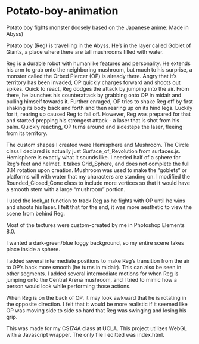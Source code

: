 # Potato-boy-animation

Potato boy fights monster 
(loosely based on the Japanese anime: Made in Abyss)

Potato boy (Reg) is travelling in the Abyss. He’s in the layer called 
Goblet of Giants, a place where there are tall mushrooms filled with water.

Reg is a durable robot with humanlike features and personality. He extends 
his arm to grab onto the neighboring mushroom, but much to his surprise, a 
monster called the Orbed Piercer (OP) is already there. Angry that it’s 
territory has been invaded, OP quickly charges forward and shoots out spikes. 
Quick to react, Reg dodges the attack by jumping into the air. From there, he 
launches his counterattack by grabbing onto OP in midair and pulling himself 
towards it. Further enraged, OP tries to shake Reg off by first shaking its 
body back and forth and then rearing up on its hind legs. Luckily for it, 
rearing up caused Reg to fall off. However, Reg was prepared for that and 
started prepping his strongest attack - a laser that is shot from his palm. 
Quickly reacting, OP turns around and sidesteps the laser, fleeing from its 
territory. 

The custom shapes I created were Hemisphere and Mushroom. The Circle class I 
declared is actually just Surface_of_Revolution from surfaces.js. Hemisphere
is exactly what it sounds like. I needed half of a sphere for Reg’s feet and 
helmet. It takes Grid_Sphere, and does not complete the full 3.14 rotation
upon creation. Mushroom was used to make the “goblets” or platforms will with 
water that my characters are standing on. I modified the Rounded_Closed_Cone 
class to include more vertices so that it would have a smooth stem with a 
large “mushroom” portion. 

I used the look_at function to track Reg as he fights with OP until he wins
and shoots his laser. I felt that for the end, it was more aesthetic to view 
the scene from behind Reg. 

Most of the textures were custom-created by me in Photoshop Elements 8.0. 

I wanted a dark-green/blue foggy background, so my entire scene takes place
inside a sphere.

I added several intermediate positions to make Reg’s transition from 
the air to OP’s back more smooth (he turns in midair). This can also be seen 
in other segments. I added several intermediate motions for when Reg is
jumping onto the Central Arena mushroom, and I tried to mimic how a person
would look while performing those actions. 

When Reg is on the back of OP, it may look awkward that he is rotating in the 
opposite direction. I felt that it would be more realistic if it seemed like 
OP was moving side to side so hard that Reg was swinging and losing his grip. 

This was made for my CS174A class at UCLA.
This project utilizes WebGL with a Javascript wrapper.
The only file I editted was index.html. 
